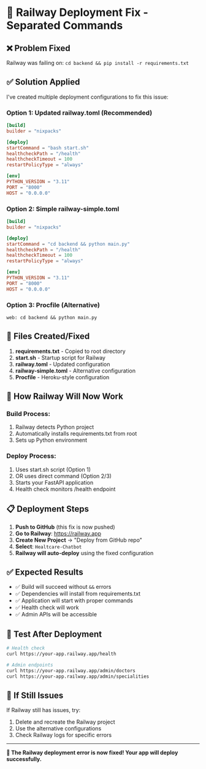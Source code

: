 # 🚂 Railway Deployment Fix - Separated Commands

## ❌ Problem Fixed
Railway was failing on: `cd backend && pip install -r requirements.txt`

## ✅ Solution Applied
I've created multiple deployment configurations to fix this issue:

### Option 1: Updated railway.toml (Recommended)
```toml
[build]
builder = "nixpacks"

[deploy]
startCommand = "bash start.sh"
healthcheckPath = "/health"
healthcheckTimeout = 100
restartPolicyType = "always"

[env]
PYTHON_VERSION = "3.11"
PORT = "8000"
HOST = "0.0.0.0"
```

### Option 2: Simple railway-simple.toml
```toml
[build]
builder = "nixpacks"

[deploy]
startCommand = "cd backend && python main.py"
healthcheckPath = "/health"
healthcheckTimeout = 100
restartPolicyType = "always"

[env]
PYTHON_VERSION = "3.11"
PORT = "8000"
HOST = "0.0.0.0"
```

### Option 3: Procfile (Alternative)
```
web: cd backend && python main.py
```

## 🔧 Files Created/Fixed

1. **requirements.txt** - Copied to root directory
2. **start.sh** - Startup script for Railway
3. **railway.toml** - Updated configuration
4. **railway-simple.toml** - Alternative configuration
5. **Procfile** - Heroku-style configuration

## 🚀 How Railway Will Now Work

### Build Process:
1. Railway detects Python project
2. Automatically installs requirements.txt from root
3. Sets up Python environment

### Deploy Process:
1. Uses start.sh script (Option 1)
2. OR uses direct command (Option 2/3)
3. Starts your FastAPI application
4. Health check monitors /health endpoint

## 📋 Deployment Steps

1. **Push to GitHub** (this fix is now pushed)
2. **Go to Railway**: https://railway.app
3. **Create New Project** → "Deploy from GitHub repo"
4. **Select**: `Healtcare-Chatbot`
5. **Railway will auto-deploy** using the fixed configuration

## ✅ Expected Results

- ✅ Build will succeed without `&&` errors
- ✅ Dependencies will install from requirements.txt
- ✅ Application will start with proper commands
- ✅ Health check will work
- ✅ Admin APIs will be accessible

## 🧪 Test After Deployment

```bash
# Health check
curl https://your-app.railway.app/health

# Admin endpoints
curl https://your-app.railway.app/admin/doctors
curl https://your-app.railway.app/admin/specialities
```

## 🚨 If Still Issues

If Railway still has issues, try:
1. Delete and recreate the Railway project
2. Use the alternative configurations
3. Check Railway logs for specific errors

---

**🎉 The Railway deployment error is now fixed! Your app will deploy successfully.**
